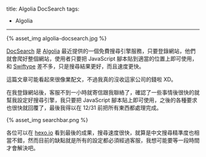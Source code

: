 title: Algolia DocSearch
tags:
- Algolia
---
{% asset_img algolia-docsearch.jpg %}

[DocSearch] 是 [Algolia] 最近提供的一個免費搜尋引擎服務，只要登錄網站，他們就會爬好整個網站，使用者只要把 JavaScript 腳本貼到適當的位置上即可使用，和 [Swiftype] 差不多，只是搜尋結果更好，而且速度更快。

這篇文章可能看起來很像業配文，不過我真的沒收這家公司的錢啦 XD。

<!-- more -->

在我登錄網站後，客服不到一小時就寄信跟我聯絡了，確認了一些事情後很快的就幫我設定好搜尋引擎，我只要把 JavaScript 腳本貼上即可使用，之後的各種要求也很快就回覆了，最後我得以在 12/31 前把所有東西都處理完成。

{% asset_img searchbar.png %}

各位可以在 [hexo.io] 看到最後的成果，搜尋速度很快，就算是中文搜尋精準度也相當不錯，然而目前的缺點就是所有的設定都必須經過客服，我想可能要等一段時間才會解決吧。

[DocSearch]: https://community.algolia.com/docsearch/
[Algolia]: https://www.algolia.com/
[Swiftype]: https://swiftype.com/
[hexo.io]: https://hexo.io/
